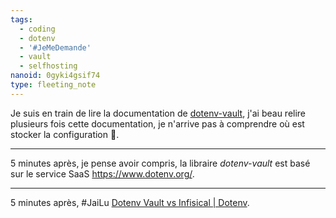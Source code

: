 ```yaml
---
tags:
  - coding
  - dotenv
  - '#JeMeDemande'
  - vault
  - selfhosting
nanoid: 0gyki4gsif74
type: fleeting_note
---
```

Je suis en train de lire la documentation de [dotenv-vault](https://www.dotenv.org/docs/quickstart?r=1), j'ai beau relire plusieurs fois cette documentation, je n'arrive pas à comprendre où est stocker la configuration 🤔.

---

5 minutes après, je pense avoir compris, la libraire *dotenv-vault* est basé sur le service SaaS https://www.dotenv.org/.

---

5 minutes après, #JaiLu [Dotenv Vault vs Infisical | Dotenv](https://www.dotenv.org/blog/2023/05/30/dotenv-vault-vs-infisical.html).
